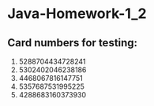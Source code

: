 # Java-Homework-1_2

## Card numbers for testing:

1. 5288704434728241
2. 5302402046238186
3. 4468067816147751
4. 5357687531995225
5. 4288683160373930
